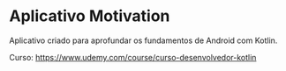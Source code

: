 # Aplicativo Motivation

Aplicativo criado para aprofundar os fundamentos de Android com Kotlin.

Curso: https://www.udemy.com/course/curso-desenvolvedor-kotlin